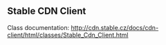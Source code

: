 Stable CDN Client
---
Class documentation: http://cdn.stable.cz/docs/cdn-client/html/classes/Stable_Cdn_Client.html
